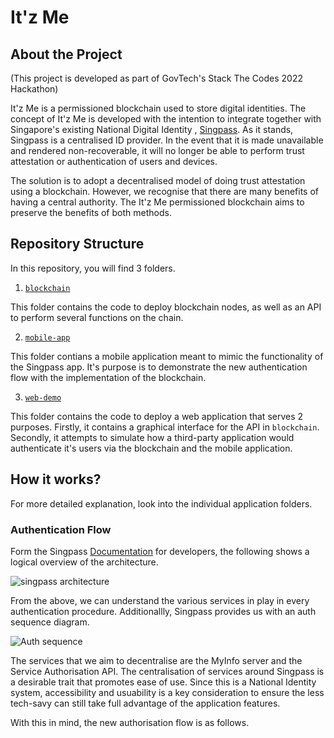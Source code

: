 # It'z Me

## About the Project

(This project is developed as part of GovTech's Stack The Codes 2022 Hackathon)

It'z Me is a permissioned blockchain used to store digital identities. The concept of It'z Me is developed with the intention to integrate together with Singapore's existing National Digital Identity , [Singpass](https://www.singpass.gov.sg/main/singpass-our-ndi). As it stands, Singpass is a centralised ID provider. In the event that it is made unavailable and rendered non-recoverable, it will no longer be able to perform trust attestation or authentication of users and devices. 

The solution is to adopt a decentralised model of doing trust attestation using a blockchain. However, we recognise that there are many benefits of having a central authority. The It'z Me permissioned blockchain aims to preserve the benefits of both methods. 

## Repository Structure

In this repository, you will find 3 folders. 

1. [`blockchain`](blockchain/)

This folder contains the code to deploy blockchain nodes, as well as an API to perform several functions on the chain. 

2. [`mobile-app`](mobile-app/)

This folder contians a mobile application meant to mimic the functionality of the Singpass app. It's purpose is to demonstrate the new authentication flow with the implementation of the blockchain. 

3. [`web-demo`](web-demo/)

This folder contains the code to deploy a web application that serves 2 purposes. Firstly, it contains a graphical interface for the API in `blockchain`. Secondly, it attempts to simulate how a third-party application would authenticate it's users via the blockchain and the mobile application. 

## How it works?

For more detailed explanation, look into the individual application folders. 

### Authentication Flow

Form the Singpass [Documentation](https://api.singpass.gov.sg/library/myinfo/developers/overview) for developers, the following shows a logical overview of the architecture.

![singpass architecture](https://public.cloud.myinfo.gov.sg/images/myinfo-rebrand-overview.png)

From the above, we can understand the various services in play in every authentication procedure. Additionallly, Singpass provides us with an auth sequence diagram. 

![Auth sequence](https://public.cloud.myinfo.gov.sg/images/myinfo-rebrand-sequence-diagram.png)

The services that we aim to decentralise are the MyInfo server and the Service Authorisation API. The centralisation of services around Singpass is a desirable trait that promotes ease of use. Since this is a National Identity system, accessibility and usuability is a key consideration to ensure the less tech-savy can still take full advantage of the application features. 

With this in mind, the new authorisation flow is as follows. 




